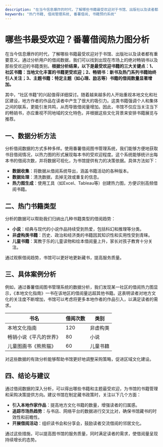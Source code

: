 ```yaml
---
description: "在当今信息爆炸的时代，了解哪些书籍最受欢迎对于书馆、出版社以及读者都有重要意义。通过分析用户的借阅数据，我们可以找到出现在市场上的绝对畅销书以及那些受欢迎的书籍类别。**根据分析结果，以下是最受欢迎书籍的三大关键点：1、社区书籍：当地文化丰富的书籍更受欢迎；2、畅销书：新书及热门系列书籍始终引人关注；3、主题书籍：特定主题（如心理、励志等）书籍的借阅数量显著增加。** "
keywords: "热门书籍, 借阅管理系统, 番薯借阅, 书籍预约系统"
---
```

# 哪些书最受欢迎？番薯借阅热力图分析

在当今信息爆炸的时代，了解哪些书籍最受欢迎对于书馆、出版社以及读者都有重要意义。通过分析用户的借阅数据，我们可以找到出现在市场上的绝对畅销书以及那些受欢迎的书籍类别。**根据分析结果，以下是最受欢迎书籍的三大关键点：1、社区书籍：当地文化丰富的书籍更受欢迎；2、畅销书：新书及热门系列书籍始终引人关注；3、主题书籍：特定主题（如心理、励志等）书籍的借阅数量显著增加。** 

其中，“社区书籍”的兴起值得详细探讨。随着越来越多的人开始重视本地文化和社区建设，地方作者的作品在读者中产生了很大的吸引力。这类书籍强调个人和集体之间的联系，更能引发共鸣，从而导致借阅量增加。因此，书馆不仅应当关注当下的畅销书，亦应重视不同地域的文化特色，并根据这些文化背景来安排书籍展览与推荐。

## **一、数据分析方法**

分析借阅数据的方式多种多样。使用番薯借阅图书管理系统，我们能够方便地获取书目借阅情况，以热力图的形式展现每本书的受欢迎程度。这个系统能够统计出每本书的借阅次数，并将数据可视化，为书馆提供有力的决策依据。具体方法如下：

- **数据收集**：将数据从借阅系统导出，涵盖书籍活动的各种版本。
- **数据处理**：清洗数据，去掉无效或重复的信息。
- **热力图生成**：使用工具（如Excel、Tableau等）创建热力图，方便识别高频借阅书籍。

## **二、热门书籍类型**

分析的数据可以帮助我们归纳出几种书籍类型的借阅趋势：

- **小说**：经典与现代的小说作品持续受到热爱，包括科幻和推理等分类。
- **非虚构类书籍**：历史、政治和经济类的书籍因其知识性和实用性受到青睐。
- **儿童书籍**：寓教于乐的儿童读物和绘本借阅量上升，家长对孩子教育十分关注。

通过观察借阅趋势，书馆可以更好地更新藏书，提高服务质量。

## **三、具体案例分析**

例如，通过番薯借阅图书管理系统的数据分析，我们发现某一社区的借阅热力图显示，《本地文化指南》一书在该地区的借阅量远超其他书籍。这表明读者对地方文化的关注度不断增加，书馆可以考虑将更多本地作者的作品引入，以满足读者的需求。

| 书名               | 借阅次数 | 类别       |
|------------------|--------|----------|
| 本地文化指南         | 120    | 非虚构类   |
| 畅销小说《平凡的世界》 | 80     | 小说       |
| 儿童图画书《熊熊猫》   | 60     | 儿童书籍   |

对这些数据的有效分析能够帮助书馆更好地调整采购策略，促进区域文化建设。

## **四、结论与建议**

通过借阅数据的深入分析，可以得出哪些书籍和主题最受欢迎，为书馆的书籍管理和采购决策提供方向。建议书馆在制定藏书政策时，关注以下几个方面：

- **引入本地作家作品**：提高地方文化书籍的数量，增强读者的归属感。
- **追踪市场热趋势**：与书店、网络平台的数据进行交叉比对，确保书馆藏书的时效性和前瞻性。
- **开展借阅活动**：组织读书会和分享会，鼓励读者交流借阅的邻居文化。

通过这些措施，可以提高图书馆的服务质量，同时满足读者的需求，使借阅量呈现持续增长的态势。
